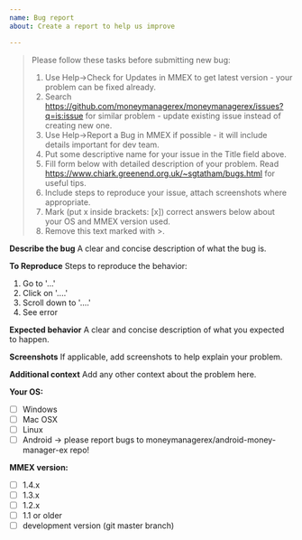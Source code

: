```yaml
---
name: Bug report
about: Create a report to help us improve

---
```


> Please follow these tasks before submitting new bug:
> 1. Use Help->Check for Updates in MMEX to get latest version - your problem can be fixed already.
> 2. Search https://github.com/moneymanagerex/moneymanagerex/issues?q=is:issue
> for similar problem - update existing issue instead of creating new one.
> 3. Use Help->Report a Bug in MMEX if possible - it will include details important for dev team.
> 4. Put some descriptive name for your issue in the Title field above.
> 5. Fill form below with detailed description of your problem.
> Read https://www.chiark.greenend.org.uk/~sgtatham/bugs.html for useful tips.
> 6. Include steps to reproduce your issue, attach screenshots where appropriate.
> 7. Mark (put x inside brackets: [x]) correct answers below about your OS and MMEX version used.
> 5. Remove this text marked with >.

**Describe the bug**
A clear and concise description of what the bug is.

**To Reproduce**
Steps to reproduce the behavior:
1. Go to '...'
2. Click on '....'
3. Scroll down to '....'
4. See error

**Expected behavior**
A clear and concise description of what you expected to happen.

**Screenshots**
If applicable, add screenshots to help explain your problem.

**Additional context**
Add any other context about the problem here.

**Your OS:**
- [ ] Windows
- [ ] Mac OSX
- [ ] Linux 
- [ ] Android -> please report bugs to moneymanagerex/android-money-manager-ex repo!

**MMEX version:**
- [ ] 1.4.x
- [ ] 1.3.x
- [ ] 1.2.x
- [ ] 1.1 or older
- [ ] development version (git master branch)
